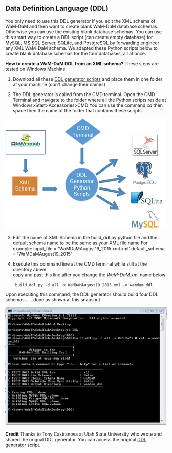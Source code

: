 ## Data Definition Language (DDL)

You only need to use this DDL generator if you edit the XML schema of WaM-DaM and then want to create blank WaM-DaM database schemas. Otherwise you can use the existing blank database schemas. 
You can use this smart way to create a DDL script (can create empty database) for MySQL, MS SQL Server, SQLite, and PostgreSQL by forwarding engineer any XML WaM-DaM schema. We adapted these Python scripts below to create blank database schemas for the four databases, all at once. 

**How to create a WaM-DaM DDL from an XML schema?**  These steps are tested on Windows Machine      
1. Download all these [DDL generator scripts](https://github.com/amabdallah/WaM-DaM/blob/master/01Documentation/02DDL/DDLGenerator.rar?raw=true) and place them in one folder at your machine (don't change their names)   

2. The DDL generator is called from the CMD terminal. Open the CMD Terminal and navigate to the folder where all the Python scripts reside at
Windows>Start>Accessories>CMD
You can use the command *cd* then space then the name of the folder that contains these scripts 

![](https://github.com/amabdallah/WaM-DaM/blob/master/01Documentation/02DDL/DDL_Generator.jpg)   

3. Edit the name of XML Schema in the build_ddl.py python file and the default schema name to be the same as your XML file name 
For example:
input_file = 'WaMDaMAugust19_2015.xml.xml'
default_schema = 'WaMDaMAugust19_2015'   

4. Execute this command line at the CMD terminal while still at the directory above   
copy and past this line after you change the *WaM-DaM*.xml name below

        build_ddl.py -d all -x WaMDaMAugust19_2015.xml -o wamdam_ddl   


Upon executing this command, the DDL generator should build four DDL schemas.......done as shown at this snapshot 

![](https://github.com/amabdallah/WaM-DaM/blob/master/01Documentation/02DDL/SnapshotOfResult_DDL_cmd.JPG)    



**Credit** 
Thanks to Tony Castranova at Utah State University who wrote and shared the orignal DDL generator. You can access the original <a href="https://github.com/ODM2/ODM2/tree/7e488d762812b07be4669b5b95a69539ae2239a4/src/build_schemas" target="_blank">DDL generator</a> script. 
